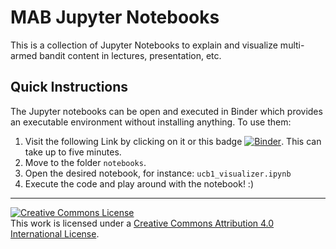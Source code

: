 # MAB Jupyter Notebooks

This is a collection of Jupyter Notebooks to explain and visualize multi-armed bandit content in lectures, presentation, etc.

## Quick Instructions

The Jupyter notebooks can be open and executed in Binder which provides an executable environment without installing anything. To use them:

1. Visit the following Link by clicking on it or this badge [![Binder](https://mybinder.org/badge_logo.svg)](https://mybinder.org/v2/gh/le-martin/mab-jupyter-notebooks/HEAD). This can take up to five minutes.
2. Move to the folder `notebooks`.
3. Open the desired notebook, for instance: `ucb1_visualizer.ipynb`
4. Execute the code and play around with the notebook! :)


---

<a rel="license" href="http://creativecommons.org/licenses/by/4.0/"><img alt="Creative Commons License" style="border-width:0" src="https://i.creativecommons.org/l/by/4.0/88x31.png" /></a><br />This work is licensed under a <a rel="license" href="http://creativecommons.org/licenses/by/4.0/">Creative Commons Attribution 4.0 International License</a>.
